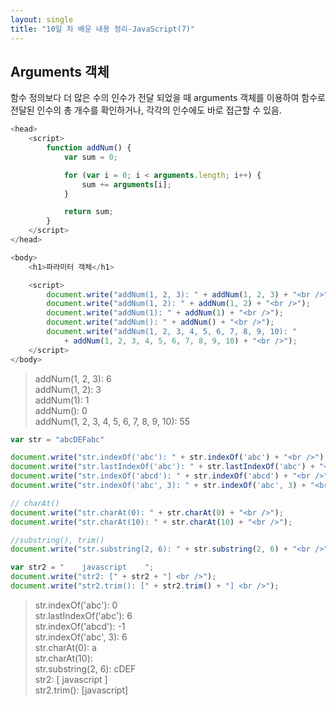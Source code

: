 ```yaml
---
layout: single
title: "10일 차 배운 내용 정리-JavaScript(7)"
---
```


## Arguments 객체

함수 정의보다 더 많은 수의 인수가 전달 되었을 때 arguments 객체를 이용하여 함수로 전달된 인수의 총 개수를 확인하거나, 각각의 인수에도 바로 접근할 수 있음.

```js
<head>
    <script>
        function addNum() {
            var sum = 0;

            for (var i = 0; i < arguments.length; i++) {
                sum += arguments[i];
            }

            return sum;
        }
    </script>
</head>

<body>
    <h1>파라미터 객체</h1>

    <script>
        document.write("addNum(1, 2, 3): " + addNum(1, 2, 3) + "<br />");
        document.write("addNum(1, 2): " + addNum(1, 2) + "<br />");
        document.write("addNum(1): " + addNum(1) + "<br />");
        document.write("addNum(): " + addNum() + "<br />");
        document.write("addNum(1, 2, 3, 4, 5, 6, 7, 8, 9, 10): "
            + addNum(1, 2, 3, 4, 5, 6, 7, 8, 9, 10) + "<br />");
    </script>
</body>
```

>addNum(1, 2, 3): 6\
addNum(1, 2): 3\
addNum(1): 1\
addNum(): 0\
addNum(1, 2, 3, 4, 5, 6, 7, 8, 9, 10): 55

```js
var str = "abcDEFabc"

document.write("str.indexOf('abc'): " + str.indexOf('abc') + "<br />");
document.write("str.lastIndexOf('abc'): " + str.lastIndexOf('abc') + "<br />");
document.write("str.indexOf('abcd'): " + str.indexOf('abcd') + "<br />");
document.write("str.indexOf('abc', 3): " + str.indexOf('abc', 3) + "<br />");

// charAt()
document.write("str.charAt(0): " + str.charAt(0) + "<br />");
document.write("str.charAt(10): " + str.charAt(10) + "<br />");

//substring(), trim()
document.write("str.substring(2, 6): " + str.substring(2, 6) + "<br />")

var str2 = "    javascript    ";
document.write("str2: [" + str2 + "] <br />");
document.write("str2.trim(): [" + str2.trim() + "] <br />");
```

>str.indexOf('abc'): 0\
str.lastIndexOf('abc'): 6\
str.indexOf('abcd'): -1\
str.indexOf('abc', 3): 6\
str.charAt(0): a\
str.charAt(10):\
str.substring(2, 6): cDEF\
str2: [ javascript ]\
str2.trim(): [javascript]

        
